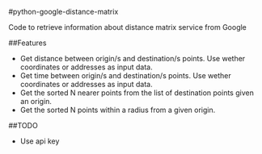 #python-google-distance-matrix

Code to retrieve information about distance matrix service from Google

##Features
* Get distance between origin/s and destination/s points. Use wether coordinates or addresses as input data.
* Get time between origin/s and destination/s points. Use wether coordinates or addresses as input data.
* Get the sorted N nearer points from the list of destination points given an origin.
* Get the sorted N points within a radius from a given origin. 

##TODO
* Use api key
